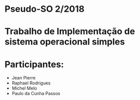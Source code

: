 # Pseudo-SO 2/2018
# Trabalho de Implementação de sistema operacional simples
# Participantes:

* Jean Pierre
* Raphael Rodrigues
* Michel Melo
* Paulo da Cunha Passos
